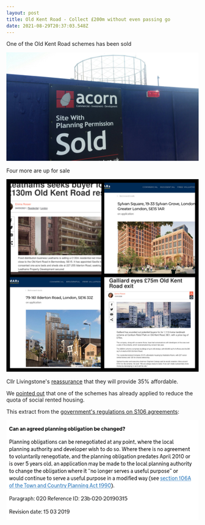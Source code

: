 ```yaml
---
layout: post
title: Old Kent Road - Collect £200m without even passing go
date: 2021-08-29T20:37:03.548Z
---
```

One of the Old Kent Road schemes has been sold 

![](/img/pppppp.jpg)

Four more are up for sale

![](/img/okrschemesforsale-1-.jpg)

Cllr Livingstone's [reassurance](https://twitter.com/Livingstone_RJ/status/1416408929249153031) that they will provide 35% affordable.

We [pointed out](https://twitter.com/Livingstone_RJ/status/1416408929249153031) that one of the schemes has already applied to reduce the quota of social rented housing.

This extract from the [government's regulations on S106 agreements](https://www.gov.uk/guidance/planning-obligations):

![](/img/screenshot-2021-08-29-at-21-55-45-planning-obligations.png)